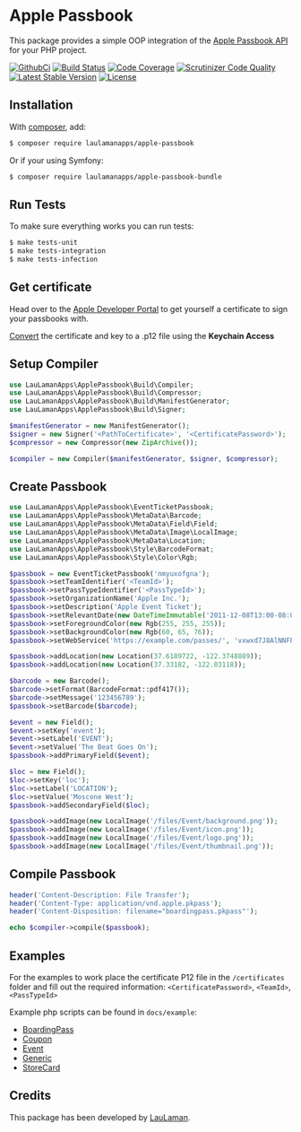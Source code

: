 Apple Passbook
===============
This package provides a simple OOP integration of the [Apple Passbook API][ApplePassbookApi] for your PHP project.

[![GithubCi](https://github.com/LauLamanApps/apple-passbook/workflows/CI/badge.svg)](https://github.com/LauLamanApps/apple-passbook/actions?query=workflow%3ACI)
[![Build Status](https://scrutinizer-ci.com/g/LauLamanApps/apple-passbook/badges/build.png?b=master)](https://scrutinizer-ci.com/g/LauLamanApps/apple-passbook/build-status/master)
[![Code Coverage](https://scrutinizer-ci.com/g/LauLamanApps/apple-passbook/badges/coverage.png?b=master)](https://scrutinizer-ci.com/g/LauLamanApps/apple-passbook/?branch=master)
[![Scrutinizer Code Quality](https://scrutinizer-ci.com/g/LauLamanApps/apple-passbook/badges/quality-score.png?b=master)](https://scrutinizer-ci.com/g/LauLamanApps/apple-passbook/?branch=master)
[![Latest Stable Version](https://poser.pugx.org/laulamanapps/apple-passbook/v/stable)](https://packagist.org/packages/laulamanapps/apple-passbook)
[![License](https://poser.pugx.org/laulamanapps/apple-passbook/license)](https://packagist.org/packages/laulamanapps/apple-passbook)

Installation
---
With [composer](http://packagist.org), add:

```bash
$ composer require laulamanapps/apple-passbook
```

Or if your using Symfony:

```bash
$ composer require laulamanapps/apple-passbook-bundle
```

Run Tests
---
To make sure everything works you can run tests:

```bash
$ make tests-unit 
$ make tests-integration 
$ make tests-infection 
```

Get certificate
---

Head over to the [Apple Developer Portal][AppleDeveloperPortal] to get yourself a certificate to sign your passbooks with.

[Convert](docs/certificate.md) the certificate and key to a .p12 file using the **Keychain Access**

Setup Compiler
---
```php
use LauLamanApps\ApplePassbook\Build\Compiler;
use LauLamanApps\ApplePassbook\Build\Compressor;
use LauLamanApps\ApplePassbook\Build\ManifestGenerator;
use LauLamanApps\ApplePassbook\Build\Signer;

$manifestGenerator = new ManifestGenerator();
$signer = new Signer('<PathToCertificate>', '<CertificatePassword>');
$compressor = new Compressor(new ZipArchive());

$compiler = new Compiler($manifestGenerator, $signer, $compressor);

```

Create Passbook
---
```php
use LauLamanApps\ApplePassbook\EventTicketPassbook;
use LauLamanApps\ApplePassbook\MetaData\Barcode;
use LauLamanApps\ApplePassbook\MetaData\Field\Field;
use LauLamanApps\ApplePassbook\MetaData\Image\LocalImage;
use LauLamanApps\ApplePassbook\MetaData\Location;
use LauLamanApps\ApplePassbook\Style\BarcodeFormat;
use LauLamanApps\ApplePassbook\Style\Color\Rgb;

$passbook = new EventTicketPassbook('nmyuxofgna');
$passbook->setTeamIdentifier('<TeamId>');
$passbook->setPassTypeIdentifier('<PassTypeId>');
$passbook->setOrganizationName('Apple Inc.');
$passbook->setDescription('Apple Event Ticket');
$passbook->setRelevantDate(new DateTimeImmutable('2011-12-08T13:00-08:00'));
$passbook->setForegroundColor(new Rgb(255, 255, 255));
$passbook->setBackgroundColor(new Rgb(60, 65, 76));
$passbook->setWebService('https://example.com/passes/', 'vxwxd7J8AlNNFPS8k0a0FfUFtq0ewzFdc');

$passbook->addLocation(new Location(37.6189722, -122.3748889));
$passbook->addLocation(new Location(37.33182, -122.03118));

$barcode = new Barcode();
$barcode->setFormat(BarcodeFormat::pdf417());
$barcode->setMessage('123456789');
$passbook->setBarcode($barcode);

$event = new Field();
$event->setKey('event');
$event->setLabel('EVENT');
$event->setValue('The Beat Goes On');
$passbook->addPrimaryField($event);

$loc = new Field();
$loc->setKey('loc');
$loc->setLabel('LOCATION');
$loc->setValue('Moscone West');
$passbook->addSecondaryField($loc);

$passbook->addImage(new LocalImage('/files/Event/background.png'));
$passbook->addImage(new LocalImage('/files/Event/icon.png'));
$passbook->addImage(new LocalImage('/files/Event/logo.png'));
$passbook->addImage(new LocalImage('/files/Event/thumbnail.png'));

```

Compile Passbook
---
```php
header('Content-Description: File Transfer');
header('Content-Type: application/vnd.apple.pkpass');
header('Content-Disposition: filename="boardingpass.pkpass"');

echo $compiler->compile($passbook);
```

Examples
---
For the examples to work place the certificate P12 file in the `/certificates` folder and fill out the required information:
`<CertificatePassword>`, `<TeamId>`, `<PassTypeId>`


Example php scripts can be found in `docs/example`:

- [BoardingPass](docs/example/BoardingPass.php)
- [Coupon](docs/example/Coupon.php)
- [Event](docs/example/Event.php)
- [Generic](docs/example/Generic.php)
- [StoreCard](docs/example/StoreCard.php)


Credits
---

This package has been developed by [LauLaman][LauLaman].

[ApplePassbookApi]: https://developer.apple.com/documentation/passkit
[AppleDeveloperPortal]: https://developer.apple.com/account/resources/certificates/list
[LauLaman]: https://github.com/LauLaman